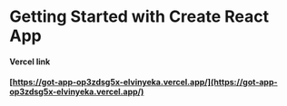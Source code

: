 # Getting Started with Create React App

#### Vercel link
#### [https://got-app-op3zdsg5x-elvinyeka.vercel.app/](https://got-app-op3zdsg5x-elvinyeka.vercel.app/)
